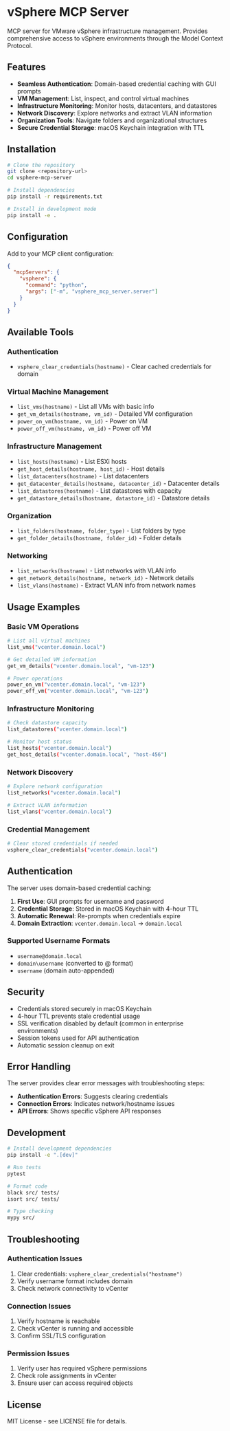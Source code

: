 # vSphere MCP Server

MCP server for VMware vSphere infrastructure management. Provides comprehensive access to vSphere environments through the Model Context Protocol.

## Features

- **Seamless Authentication**: Domain-based credential caching with GUI prompts
- **VM Management**: List, inspect, and control virtual machines
- **Infrastructure Monitoring**: Monitor hosts, datacenters, and datastores
- **Network Discovery**: Explore networks and extract VLAN information
- **Organization Tools**: Navigate folders and organizational structures
- **Secure Credential Storage**: macOS Keychain integration with TTL

## Installation

```bash
# Clone the repository
git clone <repository-url>
cd vsphere-mcp-server

# Install dependencies
pip install -r requirements.txt

# Install in development mode
pip install -e .
```

## Configuration

Add to your MCP client configuration:

```json
{
  "mcpServers": {
    "vsphere": {
      "command": "python",
      "args": ["-m", "vsphere_mcp_server.server"]
    }
  }
}
```

## Available Tools

### Authentication
- `vsphere_clear_credentials(hostname)` - Clear cached credentials for domain

### Virtual Machine Management
- `list_vms(hostname)` - List all VMs with basic info
- `get_vm_details(hostname, vm_id)` - Detailed VM configuration
- `power_on_vm(hostname, vm_id)` - Power on VM
- `power_off_vm(hostname, vm_id)` - Power off VM

### Infrastructure Management
- `list_hosts(hostname)` - List ESXi hosts
- `get_host_details(hostname, host_id)` - Host details
- `list_datacenters(hostname)` - List datacenters
- `get_datacenter_details(hostname, datacenter_id)` - Datacenter details
- `list_datastores(hostname)` - List datastores with capacity
- `get_datastore_details(hostname, datastore_id)` - Datastore details

### Organization
- `list_folders(hostname, folder_type)` - List folders by type
- `get_folder_details(hostname, folder_id)` - Folder details

### Networking
- `list_networks(hostname)` - List networks with VLAN info
- `get_network_details(hostname, network_id)` - Network details
- `list_vlans(hostname)` - Extract VLAN info from network names

## Usage Examples

### Basic VM Operations
```bash
# List all virtual machines
list_vms("vcenter.domain.local")

# Get detailed VM information
get_vm_details("vcenter.domain.local", "vm-123")

# Power operations
power_on_vm("vcenter.domain.local", "vm-123")
power_off_vm("vcenter.domain.local", "vm-123")
```

### Infrastructure Monitoring
```bash
# Check datastore capacity
list_datastores("vcenter.domain.local")

# Monitor host status
list_hosts("vcenter.domain.local")
get_host_details("vcenter.domain.local", "host-456")
```

### Network Discovery
```bash
# Explore network configuration
list_networks("vcenter.domain.local")

# Extract VLAN information
list_vlans("vcenter.domain.local")
```

### Credential Management
```bash
# Clear stored credentials if needed
vsphere_clear_credentials("vcenter.domain.local")
```

## Authentication

The server uses domain-based credential caching:

1. **First Use**: GUI prompts for username and password
2. **Credential Storage**: Stored in macOS Keychain with 4-hour TTL
3. **Automatic Renewal**: Re-prompts when credentials expire
4. **Domain Extraction**: `vcenter.domain.local` → `domain.local`

### Supported Username Formats
- `username@domain.local`
- `domain\username` (converted to @ format)
- `username` (domain auto-appended)

## Security

- Credentials stored securely in macOS Keychain
- 4-hour TTL prevents stale credential usage
- SSL verification disabled by default (common in enterprise environments)
- Session tokens used for API authentication
- Automatic session cleanup on exit

## Error Handling

The server provides clear error messages with troubleshooting steps:

- **Authentication Errors**: Suggests clearing credentials
- **Connection Errors**: Indicates network/hostname issues
- **API Errors**: Shows specific vSphere API responses

## Development

```bash
# Install development dependencies
pip install -e ".[dev]"

# Run tests
pytest

# Format code
black src/ tests/
isort src/ tests/

# Type checking
mypy src/
```

## Troubleshooting

### Authentication Issues
1. Clear credentials: `vsphere_clear_credentials("hostname")`
2. Verify username format includes domain
3. Check network connectivity to vCenter

### Connection Issues
1. Verify hostname is reachable
2. Check vCenter is running and accessible
3. Confirm SSL/TLS configuration

### Permission Issues
1. Verify user has required vSphere permissions
2. Check role assignments in vCenter
3. Ensure user can access required objects

## License

MIT License - see LICENSE file for details.
